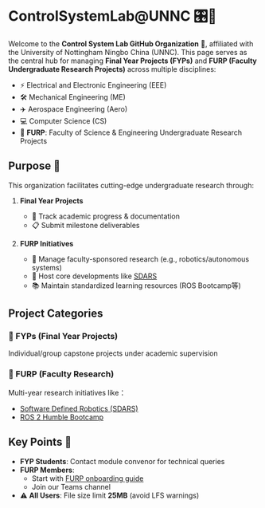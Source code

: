 # ControlSystemLab@UNNC 🎛️🔧

Welcome to the **Control System Lab GitHub Organization** 👋, affiliated with the University of Nottingham Ningbo China (UNNC). This page serves as the central hub for managing **Final Year Projects (FYPs)** and **FURP (Faculty Undergraduate Research Projects)** across multiple disciplines:

- ⚡ Electrical and Electronic Engineering (EEE)
- 🛠️ Mechanical Engineering (ME)
- ✈️ Aerospace Engineering (Aero)
- 💻 Computer Science (CS)
- 🦾 **FURP**: Faculty of Science & Engineering Undergraduate Research Projects

## Purpose 🎯

This organization facilitates cutting-edge undergraduate research through:

1. **Final Year Projects**  
   - 📝 Track academic progress & documentation
   - 📋 Submit milestone deliverables
   
2. **FURP Initiatives**  
   - 🚀 Manage faculty-sponsored research (e.g., robotics/autonomous systems)
   - 🤖 Host core developments like [SDARS]([link-to-project](https://github.com/ControlSystemLab-UNNC-FYP-FURP-Group/FURP2025-2-Research-and-application-for-software-defined-robotics-system))
   - 📚 Maintain standardized learning resources (ROS Bootcamp等)

## Project Categories
### 🔨 FYPs (Final Year Projects)
Individual/group capstone projects under academic supervision

### 🚀 FURP (Faculty Research)
Multi-year research initiatives like：
- [Software Defined Robotics (SDARS)]([repo-link](https://github.com/ControlSystemLab-UNNC-FYP-FURP-Group/FURP2025-2-Research-and-application-for-software-defined-robotics-system))
- [ROS 2 Humble Bootcamp]([repo-link](https://github.com/ControlSystemLab-UNNC-FYP-FURP-Group/FURP2025-2-ROS-2-Bootcamp))

## Key Points 🚨
- **FYP Students**: Contact module convenor for technical queries
- **FURP Members**:
  - Start with [FURP onboarding guide]([guide-link](https://github.com/ControlSystemLab-UNNC-FYP-FURP-Group/FURP-Handbook))
  - Join our Teams channel
- ⚠️ **All Users**: File size limit **25MB** (avoid LFS warnings)

